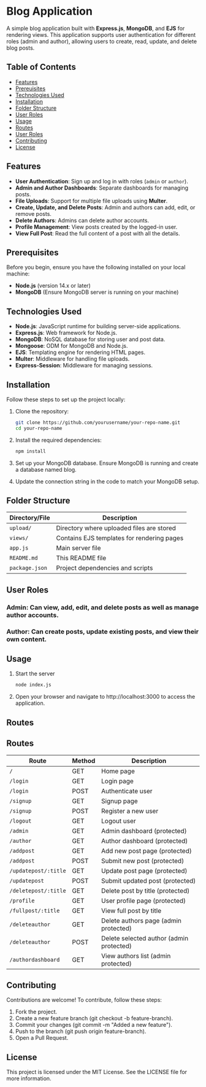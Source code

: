 # Blog Application

A simple blog application built with **Express.js**, **MongoDB**, and **EJS** for rendering views. This application supports user authentication for different roles (admin and author), allowing users to create, read, update, and delete blog posts.

## Table of Contents

- [Features](#features)
- [Prereuisites](#prerequisites)
- [Technologies Used](#technologies-used)
- [Installation](#installation)
- [Folder Structure](#folder-structure)
- [User Roles](#user-roles)
- [Usage](#usage)
- [Routes](#routes)
- [User Roles](#user-roles)
- [Contributing](#contributing)
- [License](#license)

## Features
- **User Authentication**: Sign up and log in with roles (`admin` or `author`).
- **Admin and Author Dashboards**: Separate dashboards for managing posts.
- **File Uploads**: Support for multiple file uploads using **Multer**.
- **Create, Update, and Delete Posts**: Admin and authors can add, edit, or remove posts.
- **Delete Authors**: Admins can delete author accounts.
- **Profile Management**: View posts created by the logged-in user.
- **View Full Post**: Read the full content of a post with all the details.

## Prerequisites
Before you begin, ensure you have the following installed on your local machine:
- **Node.js** (version 14.x or later)
- **MongoDB** (Ensure MongoDB server is running on your machine)

## Technologies Used

- **Node.js**: JavaScript runtime for building server-side applications.
- **Express.js**: Web framework for Node.js.
- **MongoDB**: NoSQL database for storing user and post data.
- **Mongoose**: ODM for MongoDB and Node.js.
- **EJS**: Templating engine for rendering HTML pages.
- **Multer**: Middleware for handling file uploads.
- **Express-Session**: Middleware for managing sessions.

## Installation

Follow these steps to set up the project locally:

1. Clone the repository:

   ```bash
   git clone https://github.com/yourusername/your-repo-name.git
   cd your-repo-name

2. Install the required dependencies:

   ```bash
   npm install
3. Set up your MongoDB database. Ensure MongoDB is running and create a database named blog.
4. Update the connection string in the code to match your MongoDB setup.

## Folder Structure

| Directory/File        | Description                                   |
|-----------------------|-----------------------------------------------|
| `upload/`             | Directory where uploaded files are stored    |
| `views/`              | Contains EJS templates for rendering pages    |
| `app.js`              | Main server file                             |
| `README.md`           | This README file                             |
| `package.json`        | Project dependencies and scripts             |


## User Roles

 ### Admin: Can view, add, edit, and delete posts as well as manage author accounts.
 ### Author: Can create posts, update existing posts, and view their own content.

## Usage
1. Start the server

    ```bash
    node index.js

2. Open your browser and navigate to http://localhost:3000 to access the application.


## Routes

## Routes

| Route                | Method | Description                                |
|----------------------|--------|--------------------------------------------|
| `/`                  | GET    | Home page                                  |
| `/login`             | GET    | Login page                                 |
| `/login`             | POST   | Authenticate user                          |
| `/signup`            | GET    | Signup page                                |
| `/signup`            | POST   | Register a new user                        |
| `/logout`            | GET    | Logout user                                |
| `/admin`             | GET    | Admin dashboard (protected)                |
| `/author`            | GET    | Author dashboard (protected)               |
| `/addpost`           | GET    | Add new post page (protected)              |
| `/addpost`           | POST   | Submit new post (protected)                |
| `/updatepost/:title` | GET    | Update post page (protected)               |
| `/updatepost`        | POST   | Submit updated post (protected)            |
| `/deletepost/:title` | GET    | Delete post by title (protected)           |
| `/profile`           | GET    | User profile page (protected)              |
| `/fullpost/:title`   | GET    | View full post by title                    |
| `/deleteauthor`      | GET    | Delete authors page (admin protected)      |
| `/deleteauthor`      | POST   | Delete selected author (admin protected)   |
| `/authordashboard`   | GET    | View authors list (admin protected)        |

## Contributing
Contributions are welcome! To contribute, follow these steps:

1. Fork the project.
2. Create a new feature branch (git checkout -b feature-branch).
3. Commit your changes (git commit -m "Added a new feature").
4. Push to the branch (git push origin feature-branch).
5. Open a Pull Request.

## License
This project is licensed under the MIT License. See the LICENSE file for more information.
